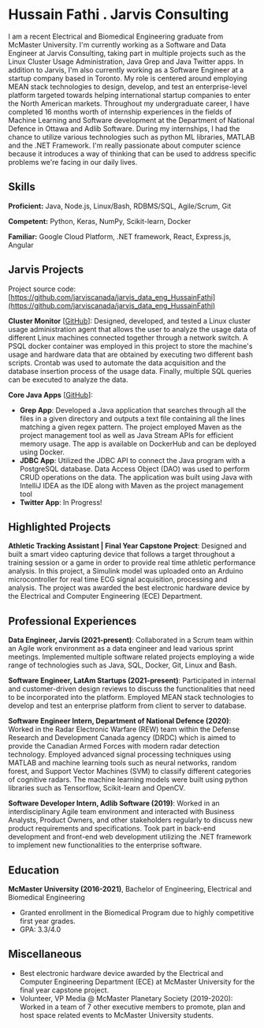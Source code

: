 # Hussain Fathi . Jarvis Consulting

I am a recent Electrical and Biomedical Engineering graduate from McMaster University. I'm currently working as a Software and Data Engineer at Jarvis Consulting, taking part in multiple projects such as the Linux Cluster Usage Administration, Java Grep and Java Twitter apps. In addition to Jarvis, I'm also currently working as a Software Engineer at a startup company based in Toronto. My role is centered around employing MEAN stack technologies to design, develop, and test an enterprise-level platform targeted towards helping international startup companies to enter the North American markets. Throughout my undergraduate career, I have completed 16 months worth of internship experiences in the fields of Machine Learning and Software development at the Department of National Defence in Ottawa and Adlib Software. During my internships, I had the chance to utilize various technologies such as python ML libraries, MATLAB and the .NET Framework. I'm really passionate about computer science because it introduces a way of thinking that can be used to address specific problems we're facing in our daily lives.

## Skills

**Proficient:** Java, Node.js, Linux/Bash, RDBMS/SQL, Agile/Scrum, Git

**Competent:** Python, Keras, NumPy, Scikit-learn, Docker

**Familiar:** Google Cloud Platform, .NET framework, React, Express.js, Angular

## Jarvis Projects

Project source code: [https://github.com/jarviscanada/jarvis_data_eng_HussainFathi](https://github.com/jarviscanada/jarvis_data_eng_HussainFathi)


**Cluster Monitor** [[GitHub](https://github.com/jarviscanada/jarvis_data_eng_HussainFathi/tree/master/linux_sql)]: Designed, developed, and tested a Linux cluster usage administration agent that allows the user to analyze the usage data of different Linux machines connected together through a network switch. A PSQL docker container was employed in this project to store the machine's usage and hardware data that are obtained by executing two different bash scripts. Crontab was used to automate the data acquisition and the database insertion process of the usage data. Finally, multiple SQL queries can be executed to analyze the data.

**Core Java Apps** [[GitHub](https://github.com/jarviscanada/jarvis_data_eng_HussainFathi/tree/master/core_java)]:
      
  - **Grep App**: Developed a Java application that searches through all the files in a given directory and outputs a text file containing all the lines matching a given regex pattern. The project employed Maven as the project management tool as well as Java Stream APIs for efficient memory usage. The app is available on DockerHub and can be deployed using Docker.
  - **JDBC App**: Utilized the JDBC API to connect the Java program with a PostgreSQL database. Data Access Object (DAO) was used to perform CRUD operations on the data. The application was built using Java with IntelliJ IDEA as the IDE along with Maven as the project management tool
  - **Twitter App**: In Progress!


## Highlighted Projects
**Athletic Tracking Assistant | Final Year Capstone Project**: Designed and built a smart video capturing device that follows a target throughout a training session or a game in order to provide real time athletic performance analysis. In this project, a Simulink model was uploaded onto an Arduino microcontroller for real time ECG signal acquisition, processing and analysis. The project was awarded the best electronic hardware device by the Electrical and Computer Engineering (ECE) Department.


## Professional Experiences

**Data Engineer, Jarvis (2021-present)**: Collaborated in a Scrum team within an Agile work environment as a data engineer and lead various sprint meetings. Implemented multiple software related projects employing a wide range of technologies such as Java, SQL, Docker, Git, Linux and Bash.

**Software Engineer, LatAm Startups (2021-present)**: Participated in internal and customer-driven design reviews to discuss the functionalities that need to be incorporated into the platform. Employed MEAN stack technologies to develop and test an enterprise platform from client to server to database.

**Software Engineer Intern, Department of National Defence (2020)**: Worked in the Radar Electronic Warfare (REW) team within the Defense Research and Development Canada agency (DRDC) which is aimed to provide the Canadian Armed Forces with modern radar detection technology. Employed advanced signal processing techniques using MATLAB and machine learning tools such as neural networks, random forest, and Support Vector Machines (SVM) to classify different categories of cognitive radars. The machine learning models were built using python libraries such as Tensorflow, Scikit-learn and OpenCV.

**Software Developer Intern, Adlib Software (2019)**: Worked in an interdisciplinary Agile team environment and interacted with Business Analysts, Product Owners, and other stakeholders regularly to discuss new product requirements and specifications. Took part in back-end development and front-end web development utilizing the .NET framework to implement new functionalities to the enterprise software.


## Education
**McMaster University (2016-2021)**, Bachelor of Engineering, Electrical and Biomedical Engineering
- Granted enrollment in the Biomedical Program due to highly competitive first year grades.
- GPA: 3.3/4.0


## Miscellaneous
- Best electronic hardware device awarded by the Electrical and Computer Engineering Department (ECE) at McMaster University for the final year capstone project.
- Volunteer, VP Media @ McMaster Planetary Society (2019-2020): Worked in a team of 7 other executive members to promote, plan and host space related events to McMaster University students.